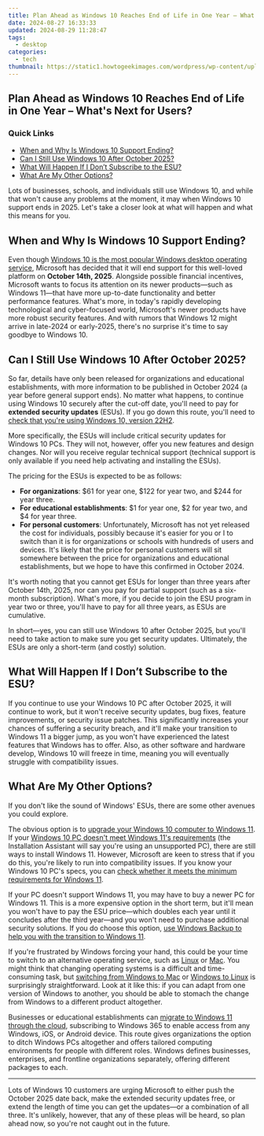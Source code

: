 ```yaml
---
title: Plan Ahead as Windows 10 Reaches End of Life in One Year – What's Next for Users?
date: 2024-08-27 16:33:33
updated: 2024-08-29 11:28:47
tags:
  - desktop
categories:
  - tech
thumbnail: https://static1.howtogeekimages.com/wordpress/wp-content/uploads/2024/04/laptop-with-windows-10-and-a-no-updates-icon-next-to-the-text-windows-10.jpg
---
```


## Plan Ahead as Windows 10 Reaches End of Life in One Year – What's Next for Users?

### Quick Links

* [When and Why Is Windows 10 Support Ending?](https://youtube-data.techidaily.com/ed-in-2024-step-by-step-methodology-tracking-youtube-traffic-and-income/)
* [Can I Still Use Windows 10 After October 2025?](https://blog-min.techidaily.com/how-to-recover-deleted-photos-on-infinix-smart-8-hd-by-stellar-photo-recovery-android-mobile-photo-recover/)
* [What Will Happen If I Don’t Subscribe to the ESU?](https://some-techniques.techidaily.com/updated-exploring-the-depth-of-editing-with-gopro-studios-capabilities/)
* [What Are My Other Options?](https://some-skills.techidaily.com/2024-approved-ultimate-utility-watch-opens-your-macdevice/)

 Lots of businesses, schools, and individuals still use Windows 10, and while that won't cause any problems at the moment, it may when Windows 10 support ends in 2025\. Let's take a closer look at what will happen and what this means for you.

##  When and Why Is Windows 10 Support Ending?

 Even though [Windows 10 is the most popular Windows desktop operating service](https://www.statista.com/statistics/993868/worldwide-windows-operating-system-market-share/#:~:text=Windows%2010%20is%20the%20most,around%2026.6%20percent%20of%20devices.), Microsoft has decided that it will end support for this well-loved platform on **October 14th, 2025**. Alongside possible financial incentives, Microsoft wants to focus its attention on its newer products—such as Windows 11—that have more up-to-date functionality and better performance features. What's more, in today's rapidly developing technological and cyber-focused world, Microsoft's newer products have more robust security features. And with rumors that Windows 12 might arrive in late-2024 or early-2025, there's no surprise it's time to say goodbye to Windows 10.

##  Can I Still Use Windows 10 After October 2025?

 So far, details have only been released for organizations and educational establishments, with more information to be published in October 2024 (a year before general support ends). No matter what happens, to continue using Windows 10 securely after the cut-off date, you'll need to pay for **extended security updates** (ESUs). If you go down this route, you'll need to [check that you're using Windows 10, version 22H2](https://ai-video-apps.techidaily.com/new-breaking-boundaries-running-windows-and-mac-video-editing-software-on-chromebook-for-2024/).

 More specifically, the ESUs will include critical security updates for Windows 10 PCs. They will not, however, offer you new features and design changes. Nor will you receive regular technical support (technical support is only available if you need help activating and installing the ESUs).

 The pricing for the ESUs is expected to be as follows:

* **For organizations**: $61 for year one, $122 for year two, and $244 for year three.
* **For educational establishments**: $1 for year one, $2 for year two, and $4 for year three.
* **For personal customers**: Unfortunately, Microsoft has not yet released the cost for individuals, possibly because it's easier for you or I to switch than it is for organizations or schools with hundreds of users and devices. It's likely that the price for personal customers will sit somewhere between the price for organizations and educational establishments, but we hope to have this confirmed in October 2024.

 It's worth noting that you cannot get ESUs for longer than three years after October 14th, 2025, nor can you pay for partial support (such as a six-month subscription). What's more, if you decide to join the ESU program in year two or three, you'll have to pay for all three years, as ESUs are cumulative.

 In short—yes, you can still use Windows 10 after October 2025, but you'll need to take action to make sure you get security updates. Ultimately, the ESUs are only a short-term (and costly) solution.

##  What Will Happen If I Don’t Subscribe to the ESU?

 If you continue to use your Windows 10 PC after October 2025, it will continue to work, but it won't receive security updates, bug fixes, feature improvements, or security issue patches. This significantly increases your chances of suffering a security breach, and it'll make your transition to Windows 11 a bigger jump, as you won't have experienced the latest features that Windows has to offer. Also, as other software and hardware develop, Windows 10 will freeze in time, meaning you will eventually struggle with compatibility issues.

##  What Are My Other Options?

 If you don't like the sound of Windows' ESUs, there are some other avenues you could explore.

 The obvious option is to [upgrade your Windows 10 computer to Windows 11](https://common-error.techidaily.com/guide-solving-the-problem-of-dysfunctional-usb-mouse-and-keyboard-under-windows-vistawindows-7/). If your [Windows 10 PC doesn't meet Windows 11's requirements](https://instagram-video-files.techidaily.com/influential-impact-celebrating-instagrams-most-dynamic-stars-for-2024/) (the Installation Assistant will say you're using an unsupported PC), there are still ways to install Windows 11\. However, Microsoft are keen to stress that if you do this, you're likely to run into compatibility issues. If you know your Windows 10 PC's specs, you can [check whether it meets the minimum requirements for Windows 11](https://support.microsoft.com/en-gb/windows/windows-11-system-requirements-86c11283-ea52-4782-9efd-7674389a7ba3).

 If your PC doesn't support Windows 11, you may have to buy a newer PC for Windows 11\. This is a more expensive option in the short term, but it'll mean you won't have to pay the ESU price—which doubles each year until it concludes after the third year—and you won't need to purchase additional security solutions. If you do choose this option, [use Windows Backup to help you with the transition to Windows 11](https://android-pokemon-go.techidaily.com/how-to-use-pokemon-go-joystick-on-oppo-f25-pro-5g-drfone-by-drfone-virtual-android/).

 If you're frustrated by Windows forcing your hand, this could be your time to switch to an alternative operating service, such as [Linux](https://program-issues.techidaily.com/solved-forza-horizon-4-crash-on-pc/) or [Mac](https://activate-lock.techidaily.com/easy-tutorial-for-activating-icloud-on-iphone-x-safe-and-legal-by-drfone-ios/). You might think that changing operating systems is a difficult and time-consuming task, but [switching from Windows to Mac](https://facebook-video-content.techidaily.com/new-2024-approved-uniting-platforms-efficiently-share-fb-videos-to-whatsapp/) or [Windows to Linux](https://fox-blue.techidaily.com/2024-approved-immersive-viewing-microsoft-edges-pip/) is surprisingly straightforward. Look at it like this: if you can adapt from one version of Windows to another, you should be able to stomach the change from Windows to a different product altogether.

 Businesses or educational establishments can [migrate to Windows 11 through the cloud](https://www.microsoft.com/en-us/windows-365), subscribing to Windows 365 to enable access from any Windows, iOS, or Android device. This route gives organizations the option to ditch Windows PCs altogether and offers tailored computing environments for people with different roles. Windows defines businesses, enterprises, and frontline organizations separately, offering different packages to each.

---

 Lots of Windows 10 customers are urging Microsoft to either push the October 2025 date back, make the extended security updates free, or extend the length of time you can get the updates—or a combination of all three. It's unlikely, however, that any of these pleas will be heard, so plan ahead now, so you're not caught out in the future.

<ins class="adsbygoogle"
     style="display:block"
     data-ad-format="autorelaxed"
     data-ad-client="ca-pub-7571918770474297"
     data-ad-slot="1223367746"></ins>



<ins class="adsbygoogle"
     style="display:block"
     data-ad-client="ca-pub-7571918770474297"
     data-ad-slot="8358498916"
     data-ad-format="auto"
     data-full-width-responsive="true"></ins>
